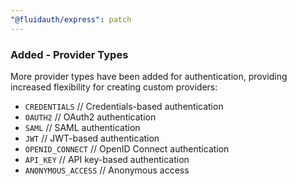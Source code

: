 ```yaml
---
"@fluidauth/express": patch
---
```




### Added - Provider Types

More provider types have been added for authentication, providing increased flexibility for creating custom providers:

- `CREDENTIALS` // Credentials-based authentication
- `OAUTH2` // OAuth2 authentication
- `SAML` // SAML authentication
- `JWT` // JWT-based authentication
- `OPENID_CONNECT` // OpenID Connect authentication
- `API_KEY` // API key-based authentication
- `ANONYMOUS_ACCESS` // Anonymous access
